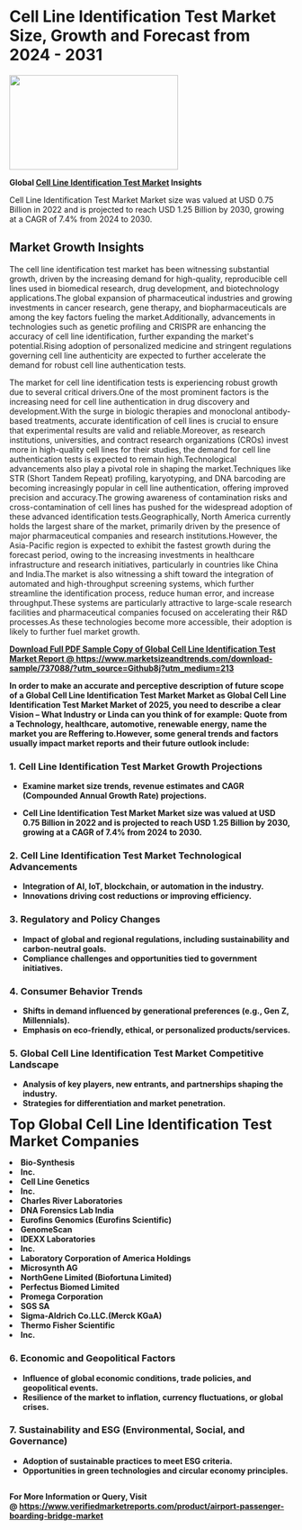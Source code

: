 <H1>Cell Line Identification Test Market Size, Growth and Forecast from 2024 - 2031</H1><img class="aligncenter size-medium wp-image-584254" src="https://thirdeyenews.in/wp-content/uploads/2024/09/Global-Market-Research-300x168.jpeg" alt="" width="300" height="168" /><p><strong>Global&nbsp;<a href="https://www.marketsizeandtrends.com/download-sample/737088/?utm_source=Github8j?utm_medium=213">Cell Line Identification Test Market</a> Insights</strong></p><p>Cell Line Identification Test Market Market size was valued at USD 0.75 Billion in 2022 and is projected to reach USD 1.25 Billion by 2030, growing at a CAGR of 7.4% from 2024 to 2030.</p><p><h2>Market Growth Insights</h2> <p>The cell line identification test market has been witnessing substantial growth, driven by the increasing demand for high-quality, reproducible cell lines used in biomedical research, drug development, and biotechnology applications.The global expansion of pharmaceutical industries and growing investments in cancer research, gene therapy, and biopharmaceuticals are among the key factors fueling the market.Additionally, advancements in technologies such as genetic profiling and CRISPR are enhancing the accuracy of cell line identification, further expanding the market's potential.Rising adoption of personalized medicine and stringent regulations governing cell line authenticity are expected to further accelerate the demand for robust cell line authentication tests.</p> <p><strong><a href="#"></a></strong></p> <p>The market for cell line identification tests is experiencing robust growth due to several critical drivers.One of the most prominent factors is the increasing need for cell line authentication in drug discovery and development.With the surge in biologic therapies and monoclonal antibody-based treatments, accurate identification of cell lines is crucial to ensure that experimental results are valid and reliable.Moreover, as research institutions, universities, and contract research organizations (CROs) invest more in high-quality cell lines for their studies, the demand for cell line authentication tests is expected to remain high.Technological advancements also play a pivotal role in shaping the market.Techniques like STR (Short Tandem Repeat) profiling, karyotyping, and DNA barcoding are becoming increasingly popular in cell line authentication, offering improved precision and accuracy.The growing awareness of contamination risks and cross-contamination of cell lines has pushed for the widespread adoption of these advanced identification tests.Geographically, North America currently holds the largest share of the market, primarily driven by the presence of major pharmaceutical companies and research institutions.However, the Asia-Pacific region is expected to exhibit the fastest growth during the forecast period, owing to the increasing investments in healthcare infrastructure and research initiatives, particularly in countries like China and India.The market is also witnessing a shift toward the integration of automated and high-throughput screening systems, which further streamline the identification process, reduce human error, and increase throughput.These systems are particularly attractive to large-scale research facilities and pharmaceutical companies focused on accelerating their R&D processes.As these technologies become more accessible, their adoption is likely to further fuel market growth.</p> <p><strong><a href="#"></p><p><span class=""><strong>Download Full PDF Sample Copy of Global Cell Line Identification Test Market Report</strong> @ <a href="https://www.marketsizeandtrends.com/download-sample/737088/?utm_source=Github8j?utm_medium=213" target="_blank">https://www.marketsizeandtrends.com/download-sample/737088/?utm_source=Github8j?utm_medium=213</a></span></p><p>In order to make an accurate and perceptive description of future scope of a Global&nbsp;Cell Line Identification Test Market Market as Global&nbsp;Cell Line Identification Test Market Market of 2025, you need to describe a clear Vision &ndash; What Industry or Linda can you think of for example: Quote from a Technology, healthcare, automotive, renewable energy, name the market you are Reffering to.However, some general trends and factors usually impact market reports and their future outlook include:</p><h3>1.&nbsp;<strong>Cell Line Identification Test Market Growth Projections</strong></h3><ul><li>Examine market size trends, revenue estimates and CAGR (Compounded Annual Growth Rate) projections.</li><li><p>Cell Line Identification Test Market Market size was valued at USD 0.75 Billion in 2022 and is projected to reach USD 1.25 Billion by 2030, growing at a CAGR of 7.4% from 2024 to 2030.</p></li></ul><h3>2.&nbsp;<strong>Cell Line Identification Test Market Technological Advancements</strong></h3><ul><li>Integration of AI, IoT, blockchain, or automation in the industry.</li><li>Innovations driving cost reductions or improving efficiency.</li></ul><h3>3.&nbsp;<strong>Regulatory and Policy Changes</strong></h3><ul><li>Impact of global and regional regulations, including sustainability and carbon-neutral goals.</li><li>Compliance challenges and opportunities tied to government initiatives.</li></ul><h3>4.&nbsp;<strong>Consumer Behavior Trends</strong></h3><ul><li>Shifts in demand influenced by generational preferences (e.g., Gen Z, Millennials).</li><li>Emphasis on eco-friendly, ethical, or personalized products/services.</li></ul><h3>5.&nbsp;<strong>Global Cell Line Identification Test Market Competitive Landscape</strong></h3><ul><li>Analysis of key players, new entrants, and partnerships shaping the industry.</li><li>Strategies for differentiation and market penetration.</li></ul><p data-pm-slice="1 1 []"><span style="color: inherit; font-family: inherit; font-size: 25px;">Top Global Cell Line Identification Test Market Companies</span></p><div class="" data-test-id=""><p><li>Bio-Synthesis</li><li> Inc.</li><li> Cell Line Genetics</li><li> Inc.</li><li> Charles River Laboratories</li><li> DNA Forensics Lab India</li><li> Eurofins Genomics (Eurofins Scientific)</li><li> GenomeScan</li><li> IDEXX Laboratories</li><li> Inc.</li><li> Laboratory Corporation of America Holdings</li><li> Microsynth AG</li><li> NorthGene Limited (Biofortuna Limited)</li><li> Perfectus Biomed Limited</li><li> Promega Corporation</li><li> SGS SA</li><li> Sigma-Aldrich Co.LLC.(Merck KGaA)</li><li> Thermo Fisher Scientific</li><li> Inc.</li></p></div><h3>6.&nbsp;<strong>Economic and Geopolitical Factors</strong></h3><ul><li>Influence of global economic conditions, trade policies, and geopolitical events.</li><li>Resilience of the market to inflation, currency fluctuations, or global crises.</li></ul><h3>7.&nbsp;<strong>Sustainability and ESG (Environmental, Social, and Governance)</strong></h3><ul><li>Adoption of sustainable practices to meet ESG criteria.</li><li>Opportunities in green technologies and circular economy principles.</li></ul><h2><strong style="font-size: 14px;">For More Information or Query, Visit @&nbsp;</strong><a style="background-color: #ffffff; font-size: 14px;" href="https://www.marketsizeandtrends.com/report/cell-line-identification-test-market/" target="_blank">https://www.verifiedmarketreports.com/product/airport-passenger-boarding-bridge-market</a></h2>